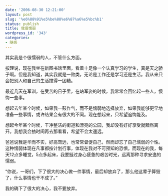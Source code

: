 ```yaml
---
date: '2006-08-30 12:21:00'
layout: post
slug: '%e6%88%91%e5%be%88%e6%87%a6%e5%bc%b1'
status: publish
title: 我很懦弱
wordpress_id: '343'
categories:
- 随感
---
```


其实我是个很懦弱的人，不管什么方面。

按理说，现在我坐在新图书馆里面，看着十足像一个认真学习的学生，真是天之骄子啊。但是我知道，其实我就是一败类，无论是工作还是学习还是生活。我从来只会把别人和自己的生活搅得一团糟。

最近几天在军训，在受苦的日子里，在站军姿的时候，我常常会回忆起一些人，懊悔一些事。

想起去年某个时候，如果我一鼓作气，而不是懦弱地选择放弃，如果我能够更早地准备一些事情，或许结果会有很大的不同。现在想起来，只希望追悔能及。

想起今年某个时候，干净整洁的街道和漂亮的公园，我却没有好好享受就黯然离开。我想我会抽时间再去那看看，希望不会太遥远。

爸爸说我是华而不实，好高骛远，也常常督促自己，然而却忘了自己懦弱的个性。这种懦弱体现在凡事都按计划行事，体现在我对不可预知的恐惧。而现在的我，每天12点多睡觉，5点多起床，我要挺过身心疲惫的艰苦时光，远离那种寻求安逸的懦弱。

“你说，一哥们，下了很大的决心做一件事情，最后却放弃了，那么他这辈子算毁了，什么事情也干不成了。”

我的确下了很大的决心，我不要放弃。
